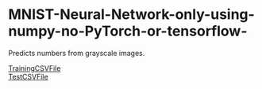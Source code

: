 # MNIST-Neural-Network-only-using-numpy-no-PyTorch-or-tensorflow-
Predicts numbers from grayscale images.

[TrainingCSVFile](https://drive.google.com/file/d/1-yv8SQjYjvZ2gKakCluDdXKWDC2j7aeI/view?usp=drive_link)
<br>
[TestCSVFile](https://drive.google.com/file/d/1WiodhNyY6xcuiLbtnq0WZU0tr5Sjh229/view?usp=drive_link)
